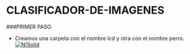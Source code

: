 # CLASIFICADOR-DE-IMAGENES

###PRIMER PASO

- Creamos una carpeta con el nombre lcd y otra con el nombre perro.
[![N|Solid](https://github.com/KARENalejand/imagenes/blob/main/f.png)](https://nodesource.com/products/nsolid)
